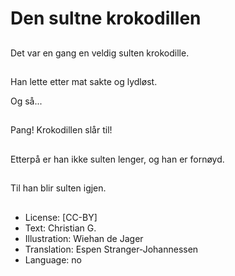 # Den sultne krokodillen

##
Det var en gang en veldig sulten krokodille.

##
Han lette etter mat sakte og lydløst.

Og så...

##
Pang! Krokodillen slår til!

##
Etterpå er han ikke sulten lenger, og han er fornøyd.

##
Til han blir sulten igjen.

##
* License: [CC-BY]
* Text: Christian G.
* Illustration: Wiehan de Jager
* Translation: Espen Stranger-Johannessen
* Language: no
